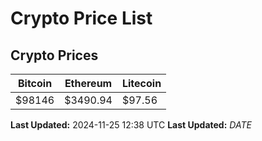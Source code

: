 # Crypto Price List

## Crypto Prices
| Bitcoin | Ethereum | Litecoin |
| ------- | -------- | -------- |
| $98146 | $3490.94 | $97.56 |
**Last Updated:** 2024-11-25 12:38 UTC
**Last Updated:** $DATE$
